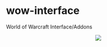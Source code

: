 # wow-interface
World of Warcraft Interface/Addons

<p align="center">
  <img src="scrnsht.jpg"/>
</p>
